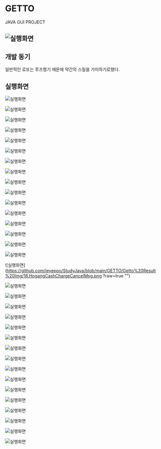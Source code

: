 # GETTO
JAVA GUI PROJECT

![실행화면](https://github.com/ieyeppo/StudyJava/blob/main/GETTO/Getto%20Result%20Img/1.MainPage.png?raw=true "")
------------------------------

## 개발 동기
일반적인 로또는 루즈했기 때문에 약간의 스릴을 가미하기로했다.


## 실행화면

![실행화면](https://github.com/ieyeppo/StudyJava/blob/main/GETTO/Getto%20Result%20Img/1.MainPage.png?raw=true "")


![실행화면](https://github.com/ieyeppo/StudyJava/blob/main/GETTO/Getto%20Result%20Img/2.noLoginStart.png?raw=true "")


![실행화면](https://github.com/ieyeppo/StudyJava/blob/main/GETTO/Getto%20Result%20Img/3.JoinPage1.png?raw=true "")


![실행화면](https://github.com/ieyeppo/StudyJava/blob/main/GETTO/Getto%20Result%20Img/4.JoinPage2.png?raw=true "")


![실행화면](https://github.com/ieyeppo/StudyJava/blob/main/GETTO/Getto%20Result%20Img/5.loginSelectAccount.png?raw=true "")


![실행화면](https://github.com/ieyeppo/StudyJava/blob/main/GETTO/Getto%20Result%20Img/6.login_success.png?raw=true "")


![실행화면](https://github.com/ieyeppo/StudyJava/blob/main/GETTO/Getto%20Result%20Img/7.logout.png?raw=true "")


![실행화면](https://github.com/ieyeppo/StudyJava/blob/main/GETTO/Getto%20Result%20Img/7.logout.png?raw=true "")


![실행화면](https://github.com/ieyeppo/StudyJava/blob/main/GETTO/Getto%20Result%20Img/8.login_Fail.png?raw=true "")


![실행화면](https://github.com/ieyeppo/StudyJava/blob/main/GETTO/Getto%20Result%20Img/9.HogangFindMsg.png?raw=true "")


![실행화면](https://github.com/ieyeppo/StudyJava/blob/main/GETTO/Getto%20Result%20Img/10.HogangFindPage.png?raw=true "")


![실행화면](https://github.com/ieyeppo/StudyJava/blob/main/GETTO/Getto%20Result%20Img/11.HogangFindResult.png?raw=true "")


![실행화면](https://github.com/ieyeppo/StudyJava/blob/main/GETTO/Getto%20Result%20Img/12.MainPage_Hogang.png?raw=true "")


![실행화면](https://github.com/ieyeppo/StudyJava/blob/main/GETTO/Getto%20Result%20Img/13.moneyGetto.png?raw=true "")


![실행화면](https://github.com/ieyeppo/StudyJava/blob/main/GETTO/Getto%20Result%20Img/14.HogangCashCharge.png?raw=true "")


![실행화면](https://github.com/ieyeppo/StudyJava/blob/main/GETTO/Getto%20Result%20Img/15.HogangCashChargeMsg.png?raw=true "")


![실행화면](https://github.com/ieyeppo/StudyJava/blob/main/GETTO/Getto%20Result%20Img/16.HogangCashChargeCancelMsg.png
?raw=true "")


![실행화면](https://github.com/ieyeppo/StudyJava/blob/main/GETTO/Getto%20Result%20Img/17.HogangInfo.png?raw=true "")


![실행화면](https://github.com/ieyeppo/StudyJava/blob/main/GETTO/Getto%20Result%20Img/18.HogangEdit.png?raw=true "")


![실행화면](https://github.com/ieyeppo/StudyJava/blob/main/GETTO/Getto%20Result%20Img/19.HogangEditCheckMsg.png?raw=true "")


![실행화면](https://github.com/ieyeppo/StudyJava/blob/main/GETTO/Getto%20Result%20Img/20.HogangEditResult.png?raw=true "")


![실행화면](https://github.com/ieyeppo/StudyJava/blob/main/GETTO/Getto%20Result%20Img/21.GettoAutoClick.png?raw=true "")


![실행화면](https://github.com/ieyeppo/StudyJava/blob/main/GETTO/Getto%20Result%20Img/22.GettoAutoResult.png?raw=true "")


![실행화면](https://github.com/ieyeppo/StudyJava/blob/main/GETTO/Getto%20Result%20Img/23.GettoManualClick.png?raw=true "")


![실행화면](https://github.com/ieyeppo/StudyJava/blob/main/GETTO/Getto%20Result%20Img/24.GettoBuyMsg.png?raw=true "")


![실행화면](https://github.com/ieyeppo/StudyJava/blob/main/GETTO/Getto%20Result%20Img/25.GettoManualErrorMsg.png?raw=true "")


![실행화면](https://github.com/ieyeppo/StudyJava/blob/main/GETTO/Getto%20Result%20Img/26.GettoResult1.png?raw=true "")


![실행화면](https://github.com/ieyeppo/StudyJava/blob/main/GETTO/Getto%20Result%20Img/27.GettoResult2.png?raw=true "")


![실행화면](https://github.com/ieyeppo/StudyJava/blob/main/GETTO/Getto%20Result%20Img/28.GettoResult3.png?raw=true "")


![실행화면](https://github.com/ieyeppo/StudyJava/blob/main/GETTO/Getto%20Result%20Img/29.GettoExit.png?raw=true "")


![실행화면](https://github.com/ieyeppo/StudyJava/blob/main/GETTO/Getto%20Result%20Img/30.GettoSaveNum.png?raw=true "")


![실행화면](https://github.com/ieyeppo/StudyJava/blob/main/GETTO/Getto%20Result%20Img/31.SaveHogangList.png?raw=true "")


![실행화면](https://github.com/ieyeppo/StudyJava/blob/main/GETTO/Getto%20Result%20Img/32.GETTO_Diagram.png?raw=true "")
